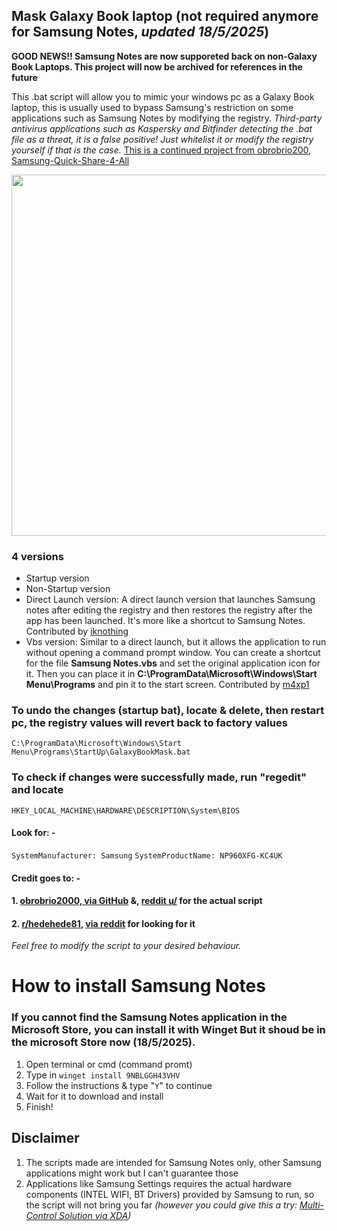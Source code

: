 ## Mask Galaxy Book laptop (not required anymore for Samsung Notes, _updated 18/5/2025_)
**GOOD NEWS!! Samsung Notes are now supporeted back on non-Galaxy Book Laptops. This project will now be archived for references in the future** 

This .bat script will allow you to mimic your windows pc as a Galaxy Book laptop, this is usually used to bypass Samsung's restriction on some applications such as Samsung Notes by modifying the registry. _Third-party antivirus applications such as Kaspersky and Bitfinder detecting the .bat file as a threat, it is a false positive! Just whitelist it or modify the registry yourself if that is the case._ [This is a continued project from obrobrio200, Samsung-Quick-Share-4-All](https://github.com/obrobrio2000/Samsung-Quick-Share-4-All)

<img src="https://preview.redd.it/nzxqcqw9dyib1.png?width=778&format=png&auto=webp&s=493855bde83d0712952a36d6a5a8ab8a5f34693c" width="678" height="578"> 

### 4 versions
- Startup version
- Non-Startup version
- Direct Launch version: A direct launch version that launches Samsung notes after editing the registry and then restores the registry after the app has been launched. It's more like a shortcut to Samsung Notes. Contributed by [iknothing](https://github.com/iknothing)
- Vbs version: Similar to a direct launch, but it allows the application to run without opening a command prompt window. You can create a shortcut for the file **Samsung Notes.vbs** and set the original application icon for it. Then you can place it in **C:\ProgramData\Microsoft\Windows\Start Menu\Programs** and pin it to the start screen. Contributed by [m4xp1](https://github.com/m4xp1)

### To undo the changes (startup bat), locate & delete, then restart pc, the registry values will revert back to factory values

`C:\ProgramData\Microsoft\Windows\Start Menu\Programs\StartUp\GalaxyBookMask.bat`

### To check if changes were successfully made, run "regedit" and locate
`HKEY_LOCAL_MACHINE\HARDWARE\DESCRIPTION\System\BIOS`

#### Look for: -
`SystemManufacturer: Samsung`
`SystemProductName: NP960XFG-KC4UK`

#### Credit goes to: -
#### 1. [obrobrio2000, via GitHub](https://github.com/obrobrio2000/Samsung-Quick-Share-4-All) &, [reddit u/](https://www.reddit.com/user/obrobrio2000/) for the actual script
#### 2. [r/hedehede81](https://www.reddit.com/user/hedehede81), [via reddit](https://www.reddit.com/r/GalaxyBook/comments/15v05bv/samsung_notes_does_not_run_on_nongalaxy_book/?utm_source=share&utm_medium=web2x&context=3) for looking for it
_Feel free to modify the script to your desired behaviour._

# How to install Samsung Notes
### If you cannot find the Samsung Notes application in the Microsoft Store, you can install it with Winget **But it shoud be in the microsoft Store now (18/5/2025).**
1. Open terminal or cmd (command promt)
2. Type in `winget install 9NBLGGH43VHV`
3. Follow the instructions & type "`Y`" to continue
4. Wait for it to download and install
5. Finish! 

## Disclaimer
1. The scripts made are intended for Samsung Notes only, other Samsung applications might work but I can't guarantee those
2. Applications like Samsung Settings requires the actual hardware components (INTEL WIFI, BT Drivers) provided by Samsung to run, so the script will not bring you far _(however you could give this a try: [Multi-Control Solution via XDA](https://xdaforums.com/t/how-to-samsung-multi-control-with-non-samsung-windows-pc.4640205/))_
